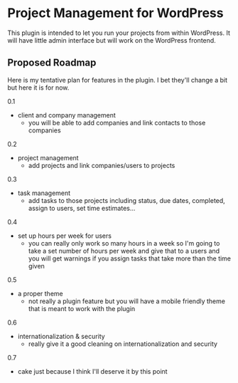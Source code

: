 # Project Management for WordPress

This plugin is intended to let you run your projects from within WordPress. It will have little admin interface but will work on the WordPress frontend.

## Proposed Roadmap

Here is my tentative plan for features in the plugin. I bet they'll change a bit but here it is for now.

0.1

- client and company management
	- you will be able to add companies and link contacts to those companies

0.2

- project management
	- add projects and link companies/users to projects

0.3

- task management
	- add tasks to those projects including status, due dates, completed, assign to users, set time estimates...

0.4

- set up hours per week for users
	- you can really only work so many hours in a week so I'm going to take a set number of hours per week and give that to a users and you will get warnings if you assign tasks that take more than the time given

0.5

- a proper theme
	- not really a plugin feature but you will have a mobile friendly theme that is meant to work with the plugin

0.6

- internationalization & security
	- really give it a good cleaning on internationalization and security

0.7

- cake just because I think I'll deserve it by this point
